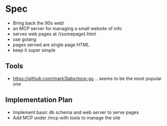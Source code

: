 # Spec

- Bring back the 90s web!
- an MCP server for managing a small website of info
- serves web pages at /{somepage}.html
- use golang
- pages served are single page HTML
- keep it super simple

## Tools

- https://github.com/mark3labs/mcp-go .. seems to be the most popular one

## Implementation Plan

- Implement basic db schema and web server to serve pages
- Add MCP under /mcp with tools to manage the site
